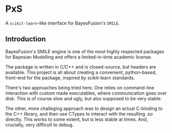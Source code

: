 # PxS
A `scikit-learn`-like interface for BayesFusion's `SMILE`.

## Introduction
BayesFusion's SMILE engine is one of the most highly respected packages for
Bayesian Modelling and offers a limited-in-time academic license. 

The package is written in C/C++ and is closed-source, but headers are available.
This project is all about creating a convenient, python-based, front-end for the 
package, inspired by scikit-learn standards.

There's two approaches being tried here. One relies on command-line interaction
with custom made executables, where communication goes over disk. This is of
course slow and ugly, but also supposed to be very stable.

The other, more challeging approach was to design an actual C-binding to the
C++ library, and then use CTypes to interact with the resulting .so direclty.
This works to some extent, but is less stable at times. And, crucially, very
difficult to debug.
